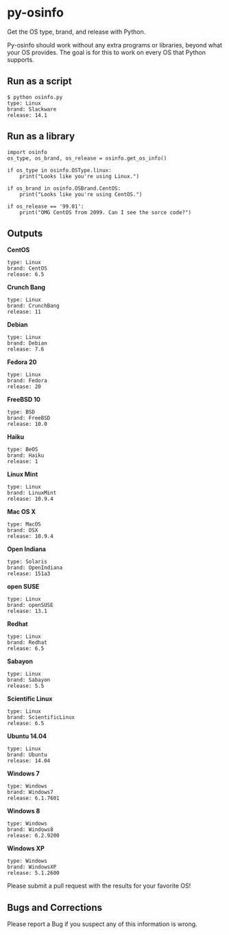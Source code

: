 py-osinfo
=========

Get the OS type, brand, and release with Python.

Py-osinfo should work without any extra programs or libraries, beyond 
what your OS provides. The goal is for this to work on every OS that Python 
supports.

Run as a script
-----

    $ python osinfo.py
    type: Linux
    brand: Slackware
    release: 14.1


Run as a library
-----

    import osinfo
    os_type, os_brand, os_release = osinfo.get_os_info()

    if os_type in osinfo.OSType.linux:
        print("Looks like you're using Linux.")

    if os_brand in osinfo.OSBrand.CentOS:
        print("Looks like you're using CentOS.")

    if os_release == '99.01':
        print("OMG CentOS from 2099. Can I see the sorce code?")


Outputs
-----

__CentOS__

    type: Linux
    brand: CentOS
    release: 6.5

__Crunch Bang__

    type: Linux
    brand: CrunchBang
    release: 11

__Debian__

    type: Linux
    brand: Debian
    release: 7.6

__Fedora 20__

    type: Linux
    brand: Fedora
    release: 20	

__FreeBSD 10__

    type: BSD
    brand: FreeBSD
    release: 10.0

__Haiku__

    type: BeOS
    brand: Haiku
    release: 1

__Linux Mint__

    type: Linux
    brand: LinuxMint
    release: 10.9.4

__Mac OS X__

    type: MacOS
    brand: OSX
    release: 10.9.4

__Open Indiana__

    type: Solaris
    brand: OpenIndiana
    release: 151a3

__open SUSE__

    type: Linux
    brand: openSUSE
    release: 13.1

__Redhat__

    type: Linux
    brand: Redhat
    release: 6.5

__Sabayon__

    type: Linux
    brand: Sabayon
    release: 5.5

__Scientific Linux__

    type: Linux
    brand: ScientificLinux
    release: 6.5

__Ubuntu 14.04__

    type: Linux
    brand: Ubuntu
    release: 14.04

__Windows 7__

    type: Windows
    brand: Windows7
    release: 6.1.7601

__Windows 8__

    type: Windows
    brand: Windows8
    release: 6.2.9200

__Windows XP__

    type: Windows
    brand: WindowsXP
    release: 5.1.2600


Please submit a pull request with the results for your favorite OS!


Bugs and Corrections
-----

Please report a Bug if you suspect any of this information is wrong.

